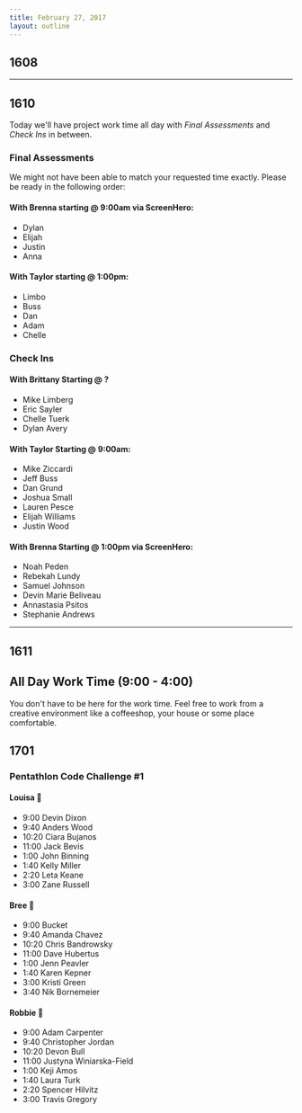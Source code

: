 ```yaml
---
title: February 27, 2017
layout: outline
---
```


## 1608

--------------------------------------------

## 1610

Today we'll have project work time all day with *Final Assessments* and *Check Ins* in between.

### Final Assessments

We might not have been able to match your requested time exactly. Please be ready in the following order:

#### With Brenna starting @ 9:00am via ScreenHero:

* Dylan
* Elijah
* Justin
* Anna

#### With Taylor starting @ 1:00pm:
* Limbo
* Buss
* Dan
* Adam
* Chelle

### Check Ins  

#### With Brittany Starting @ ?

* Mike Limberg
* Eric Sayler
* Chelle Tuerk
* Dylan Avery

#### With Taylor Starting @ 9:00am:

* Mike Ziccardi
* Jeff Buss
* Dan Grund
* Joshua Small
* Lauren Pesce
* Elijah Williams
* Justin Wood

#### With Brenna Starting @ 1:00pm via ScreenHero:  

* Noah Peden
* Rebekah Lundy
* Samuel Johnson
* Devin Marie Beliveau
* Annastasia Psitos
* Stephanie Andrews

--------------------------------------------

## 1611

## All Day Work Time (9:00 - 4:00)

You don't have to be here for the work time. Feel free to work from a creative environment like a coffeeshop, your house or some place comfortable.

## 1701

### Pentathlon Code Challenge #1

#### Louisa :hear_no_evil:

* 9:00 Devin Dixon
* 9:40 Anders Wood
* 10:20 Ciara Bujanos
* 11:00 Jack Bevis
* 1:00 John Binning
* 1:40 Kelly Miller
* 2:20 Leta Keane
* 3:00 Zane Russell

#### Bree :see_no_evil:

* 9:00 Bucket
* 9:40 Amanda Chavez
* 10:20 Chris Bandrowsky
* 11:00 Dave Hubertus
* 1:00 Jenn Peavler
* 1:40 Karen Kepner
* 3:00 Kristi Green
* 3:40 Nik Bornemeier

#### Robbie :speak_no_evil:

* 9:00 Adam Carpenter
* 9:40 Christopher Jordan
* 10:20 Devon Bull
* 11:00 Justyna Winiarska-Field
* 1:00 Keji Amos
* 1:40 Laura Turk
* 2:20 Spencer Hilvitz
* 3:00 Travis Gregory
